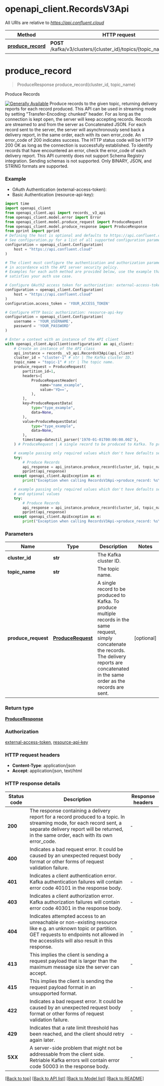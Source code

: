 # openapi_client.RecordsV3Api

All URIs are relative to *https://api.confluent.cloud*

Method | HTTP request | Description
------------- | ------------- | -------------
[**produce_record**](RecordsV3Api.md#produce_record) | **POST** /kafka/v3/clusters/{cluster_id}/topics/{topic_name}/records | Produce Records


# **produce_record**
> ProduceResponse produce_record(cluster_id, topic_name)

Produce Records

[![Generally Available](https://img.shields.io/badge/Lifecycle%20Stage-Generally%20Available-%2345c6e8)](#section/Versioning/API-Lifecycle-Policy)  Produce records to the given topic, returning delivery reports for each record produced. This API can be used in streaming mode by setting \"Transfer-Encoding: chunked\" header. For as long as the connection is kept open, the server will keep accepting records. Records are streamed to and from the server as Concatenated JSON. For each record sent to the server, the server will asynchronously send back a delivery report, in the same order, each with its own error_code. An error_code of 200 indicates success. The HTTP status code will be HTTP 200 OK as long as the connection is successfully established. To identify records that have encountered an error, check the error_code of each delivery report.  This API currently does not support Schema Registry integration. Sending schemas is not supported. Only BINARY, JSON, and STRING formats are supported.

### Example

* OAuth Authentication (external-access-token):
* Basic Authentication (resource-api-key):

```python
import time
import openapi_client
from openapi_client.api import records__v3_api
from openapi_client.model.error import Error
from openapi_client.model.produce_request import ProduceRequest
from openapi_client.model.produce_response import ProduceResponse
from pprint import pprint
# Defining the host is optional and defaults to https://api.confluent.cloud
# See configuration.py for a list of all supported configuration parameters.
configuration = openapi_client.Configuration(
    host = "https://api.confluent.cloud"
)

# The client must configure the authentication and authorization parameters
# in accordance with the API server security policy.
# Examples for each auth method are provided below, use the example that
# satisfies your auth use case.

# Configure OAuth2 access token for authorization: external-access-token
configuration = openapi_client.Configuration(
    host = "https://api.confluent.cloud"
)
configuration.access_token = 'YOUR_ACCESS_TOKEN'

# Configure HTTP basic authorization: resource-api-key
configuration = openapi_client.Configuration(
    username = 'YOUR_USERNAME',
    password = 'YOUR_PASSWORD'
)

# Enter a context with an instance of the API client
with openapi_client.ApiClient(configuration) as api_client:
    # Create an instance of the API class
    api_instance = records__v3_api.RecordsV3Api(api_client)
    cluster_id = "cluster-1" # str | The Kafka cluster ID.
    topic_name = "topic-1" # str | The topic name.
    produce_request = ProduceRequest(
        partition_id=1,
        headers=[
            ProduceRequestHeader(
                name="name_example",
                value='YQ==',
            ),
        ],
        key=ProduceRequestData(
            type="type_example",
            data=None,
        ),
        value=ProduceRequestData(
            type="type_example",
            data=None,
        ),
        timestamp=dateutil_parser('1970-01-01T00:00:00.00Z'),
    ) # ProduceRequest | A single record to be produced to Kafka. To produce multiple records in the same request, simply concatenate the records. The delivery reports are concatenated in the same order as the records are sent. (optional)

    # example passing only required values which don't have defaults set
    try:
        # Produce Records
        api_response = api_instance.produce_record(cluster_id, topic_name)
        pprint(api_response)
    except openapi_client.ApiException as e:
        print("Exception when calling RecordsV3Api->produce_record: %s\n" % e)

    # example passing only required values which don't have defaults set
    # and optional values
    try:
        # Produce Records
        api_response = api_instance.produce_record(cluster_id, topic_name, produce_request=produce_request)
        pprint(api_response)
    except openapi_client.ApiException as e:
        print("Exception when calling RecordsV3Api->produce_record: %s\n" % e)
```


### Parameters

Name | Type | Description  | Notes
------------- | ------------- | ------------- | -------------
 **cluster_id** | **str**| The Kafka cluster ID. |
 **topic_name** | **str**| The topic name. |
 **produce_request** | [**ProduceRequest**](ProduceRequest.md)| A single record to be produced to Kafka. To produce multiple records in the same request, simply concatenate the records. The delivery reports are concatenated in the same order as the records are sent. | [optional]

### Return type

[**ProduceResponse**](ProduceResponse.md)

### Authorization

[external-access-token](../README.md#external-access-token), [resource-api-key](../README.md#resource-api-key)

### HTTP request headers

 - **Content-Type**: application/json
 - **Accept**: application/json, text/html


### HTTP response details

| Status code | Description | Response headers |
|-------------|-------------|------------------|
**200** | The response containing a delivery report for a record produced to a topic. In streaming mode, for each record sent, a separate delivery report will be returned, in the same order, each with its own error_code. |  -  |
**400** | Indicates a bad request error. It could be caused by an unexpected request body format or other forms of request validation failure. |  -  |
**401** | Indicates a client authentication error. Kafka authentication failures will contain error code 40101 in the response body. |  -  |
**403** | Indicates a client authorization error. Kafka authorization failures will contain error code 40301 in the response body. |  -  |
**404** | Indicates attempted access to an unreachable or non-existing resource like e.g. an unknown topic or partition. GET requests to endpoints not allowed in the accesslists will also result in this response. |  -  |
**413** | This implies the client is sending a request payload that is larger than the maximum message size the server can accept. |  -  |
**415** | This implies the client is sending the request payload format in an unsupported format. |  -  |
**422** | Indicates a bad request error. It could be caused by an unexpected request body format or other forms of request validation failure. |  -  |
**429** | Indicates that a rate limit threshold has been reached, and the client should retry again later. |  -  |
**5XX** | A server-side problem that might not be addressable from the client side. Retriable Kafka errors will contain error code 50003 in the response body. |  -  |

[[Back to top]](#) [[Back to API list]](../README.md#documentation-for-api-endpoints) [[Back to Model list]](../README.md#documentation-for-models) [[Back to README]](../README.md)


